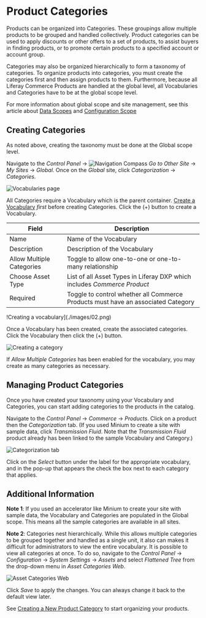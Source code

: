 # Product Categories

Products can be organized into Categories. These groupings allow multiple products to be grouped and handled collectively. Product categories can be used to apply discounts or other offers to a set of products, to assist buyers in finding products, or to promote certain products to a specified account or account group.

Categories may also be organized hierarchically to form a taxonomy of categories. To organize products into categories, you must create the categories first and then assign products to them. Furthermore, because all Liferay Commerce Products are handled at the global level, all Vocabularies and Categories have to be at the global scope level.

For more information about global scope and site management, see this article about [Data Scopes](https://help.liferay.com/hc/articles/360018168991-Data-Scopes) and [Configuration Scope](https://help.liferay.com/hc/articles/360017895452-Introduction-to-Setting-Up#configuration-scope)

## Creating Categories

As noted above, creating the taxonomy must be done at the Global scope level.

Navigate to the _Control Panel_ → ![Navigation Compass](./images/05.png) _Go to Other Site_ → _My Sites_ → _Global_. Once on the _Global_ site, click _Categorization_ → _Categories_.

![Vocabularies page](./images/01.png)

All Categories require a Vocabulary which is the parent container. [Create a Vocabulary](https://help.liferay.com/hc/en-us/articles/360018171951-Defining-Categories-for-Content) _first_ before creating Categories. Click the (+) button to create a Vocabulary.

| Field | Description |
| ------ | ------- |
| Name | Name of the Vocabulary |
| Description | Description of the Vocabulary |
| Allow Multiple Categories | Toggle to allow one-to-one or one-to-many relationship |
| Choose Asset Type| List of all Asset Types in Liferay DXP which includes _Commerce Product_ |
| Required | Toggle to control whether all Commerce Products must have an associated Category |

!Creating a vocabulary](./images/02.png)

Once a Vocabulary has been created, create the associated categories. Click the Vocabulary then click the (+) button.

![Creating a category](./images/03.png)

If _Allow Multiple Categories_ has been enabled for the vocabulary, you may create as many categories as necessary.

## Managing Product Categories

Once you have created your taxonomy using your Vocabulary and Categories, you can start adding categories to the products in the catalog.

Navigate to the _Control Panel_ → _Commerce_ → _Products_. Click on a product then the _Categorization_ tab. (If you used Minium to create a site with sample data, click _Transmission Fluid_. Note that the _Transmission Fluid_ product already has been linked to the sample Vocabulary and Category.)

![Categorization tab](./images/04.png)

Click on the _Select_ button under the label for the appropriate vocabulary, and in the pop-up that appears the check the box next to each category that applies.

## Additional Information

**Note 1**: If you used an accelerator like Minium to create your site with sample data, the Vocabulary and Categories are populated in the Global scope. This means all the sample categories are available in all sites.

**Note 2**: Categories nest hierarchically. While this allows multiple categories to be grouped together and handled as a single unit, it also can makes it difficult for administrators to view the entire vocabulary. It is possible to view all categories at once. To do so, navigate to the _Control Panel_ → _Configuration_ → _System Settings_ → _Assets_ and select _Flattened Tree_ from the drop-down menu in _Asset Categories Web_.

![Asset Categories Web](./images/06.png)

Click _Save_ to apply the changes. You can always change it back to the default view later.

See [Creating a New Product Category](../creating-a-new-product-category/README.md) to start organizing your products.
